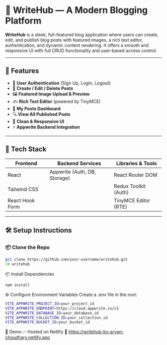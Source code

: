 # 📝 WriteHub — A Modern Blogging Platform

**WriteHub** is a sleek, full-featured blog application where users can create, edit, and publish blog posts with featured images, a rich text editor, authentication, and dynamic content rendering. It offers a smooth and responsive UI with full CRUD functionality and user-based access control.

---

## 🚀 Features

- 🔐 **User Authentication** (Sign Up, Login, Logout)
- 📄 **Create / Edit / Delete Posts**
- 🖼️ **Featured Image Upload & Preview**
- ✍️ **Rich Text Editor** (powered by TinyMCE)
- 👤 **My Posts Dashboard**
- 🔍 **View All Published Posts**
- 🎨 **Clean & Responsive UI**
- ⚡ **Appwrite Backend Integration**

---

## 🧱 Tech Stack

| Frontend         | Backend Services     | Libraries & Tools        |
|------------------|----------------------|---------------------------|
| React            | Appwrite (Auth, DB, Storage) | React Router DOM        |
| Tailwind CSS     |                      | Redux Toolkit (Auth)     |
| React Hook Form  |                      | TinyMCE Editor (RTE)     |

---


## 🛠️ Setup Instructions

### 📦 Clone the Repo

```bash
git clone https://github.com/your-username/writehub.git
cd writehub
```

📦 Install Dependencies
```bash
npm install
```

⚙️ Configure Environment Variables
Create a .env file in the root:

```bash
VITE_APPWRITE_PROJECT_ID=your_project_id
VITE_APPWRITE_ENDPOINT=https://cloud.appwrite.io/v1
VITE_APPWRITE_DATABASE_ID=your_database_id
VITE_APPWRITE_COLLECTION_ID=your_collection_id
VITE_APPWRITE_BUCKET_ID=your_bucket_id
```

🧪 Demo
✅ Hosted on Netlify
🔗 https://writehub-by-aryan-choudhary.netlify.app

